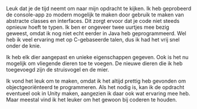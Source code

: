 Leuk dat je de tijd neemt om naar mijn opdracht te kijken. Ik heb geprobeerd de console-app zo modern mogelijk te maken door gebruik te maken van abstracte classes en interfaces. Dit zorgt ervoor dat je code niet steeds opnieuw hoeft te typen. Ik ben er ongeveer twee uurtjes mee bezig geweest, omdat ik nog niet echt eerder in Java heb geprogrammeerd. Wel heb ik veel ervaring met op C-gebaseerde talen, dus ik had het vrij snel onder de knie.

Ik heb elk dier aangepast en unieke eigenschappen gegeven. Ook is het nu mogelijk om vliegende dieren toe te voegen. De nieuwe dieren die ik heb toegevoegd zijn de struisvogel en de mier.

Ik vond het leuk om te maken, omdat ik het altijd prettig heb gevonden om objectgeoriënteerd te programmeren. Als het nodig is, kan ik de opdracht eventueel ook in Unity maken, aangezien ik daar ook wat ervaring mee heb. Maar meestal vind ik het leuker om het gewoon bij coderen te houden.
